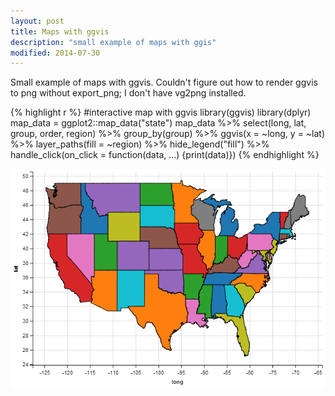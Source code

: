 ```yaml
---
layout: post
title: Maps with ggvis
description: "small example of maps with ggis"
modified: 2014-07-30
---
```



Small example of maps with ggvis.  Couldn't figure out how to render ggvis to png without export_png; I don't have vg2png installed.

{% highlight r %}
#interactive map with ggvis
library(ggvis)
library(dplyr)
map_data = ggplot2::map_data("state")
map_data %>% select(long, lat, group, order, region) %>% 
  group_by(group) %>% 
  ggvis(x = ~long, y = ~lat) %>% 
  layer_paths(fill = ~region) %>%
  hide_legend("fill") %>% 
  handle_click(on_click = function(data, ...) {print(data)}) 
{% endhighlight %}

![](../images/ggvis_map/map.png)